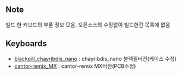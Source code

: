 ## Note

빌드 한 키보드의 부품 정보 모음.
오픈소스의 수정없이 빌드한건 목록에 없음

## Keyboards

* [blackpill_chayribdis_nano](/blackpill_chayribdis_nano/) : chayribdis_nano 블랙필버전(케이스 수정)
* [cantor-remix_MX](/cantor-remix_MX/) : cantor-remix MX버전(PCB수정)